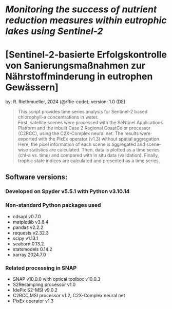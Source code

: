 # *Monitoring the success of nutrient reduction measures within eutrophic lakes using Sentinel-2*

# [Sentinel-2-basierte Erfolgskontrolle von Sanierungsmaßnahmen zur Nährstoffminderung in eutrophen Gewässern]

by: R. Riethmueller, 2024 (@rRie-code);
version: 1.0 (DE)

>This script provides time series analysis for Sentinel-2 based chlorophyll-a concentrations in water. <br>
First, satellite scenes were processed with the SeNtinel Applications Platform and the inbuilt Case 2 Regional CoastColor processor (C2RCC), using the C2X-Complex neural net. The results were exported with the PixEx operator (v1.3) without spatial aggregation. <br>
Here, the pixel information of each scene is aggregated and scene-wise statistics are calculated. Then, data is plotted as a time series (chl-a vs. time) and compared with in situ data (validation). Finally, trophic state indices are calculated and presented as a time series.

## **Software versions:**

### Developed on Spyder v5.5.1 with Python v3.10.14

### Non-standard Python packages used
- cdsapi v0.7.0
- matplotlib v3.8.4 
- pandas v2.2.2 
- requests v2.32.3
- scipy v1.13.1 
- seaborn 0.13.2 
- statsmodels 0.14.2 
- xarray 2024.7.0

### Related processing in SNAP
- SNAP v10.0.0 with optical toolbox v10.0.3 
- S2Resampling processor v1.0 
- IdePix S2-MSI v9.0.2
- C2RCC.MSI processor v1.2, C2X-Complex neural net
- PixEx operator v1.3
